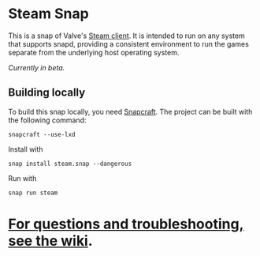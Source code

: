 # Steam Snap

This is a snap of Valve's [Steam client][1]. It is intended to run on any system that supports snapd, providing a consistent environment to
run the games separate from the underlying host operating system.

*Currently in beta.*

## Building locally

To build this snap locally, you need [Snapcraft][2].  The project can
be built with the following command:

    snapcraft --use-lxd

Install with

    snap install steam.snap --dangerous

Run with

    snap run steam

# [For questions and troubleshooting, see the wiki][3].

[1]: https://store.steampowered.com/about/
[2]: https://docs.snapcraft.io/snapcraft-overview
[3]: https://github.com/canonical/steam-snap/wiki
